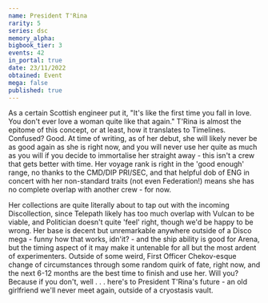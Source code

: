 ```yaml
---
name: President T'Rina
rarity: 5
series: dsc
memory_alpha:
bigbook_tier: 3
events: 42
in_portal: true
date: 23/11/2022
obtained: Event
mega: false
published: true
---
```


As a certain Scottish engineer put it, "It's like the first time you fall in love. You don't ever love a woman quite like that again." T'Rina is almost the epitome of this concept, or at least, how it translates to Timelines. Confused? Good. At time of writing, as of her debut, she will likely never be as good again as she is right now, and you will never use her quite as much as you will if you decide to immortalise her straight away - this isn't a crew that gets better with time. Her voyage rank is right in the 'good enough' range, no thanks to the CMD/DIP PRI/SEC, and that helpful dob of ENG in concert with her non-standard traits (not even Federation!) means she has no complete overlap with another crew - for now. 

Her collections are quite literally about to tap out with the incoming Discollection, since Telepath likely has too much overlap with Vulcan to be viable, and Politician doesn't quite 'feel' right, though we'd be happy to be wrong. Her base is decent but unremarkable anywhere outside of a Disco mega - funny how that works, idn'it? - and the ship ability is good for Arena, but the timing aspect of it may make it untenable for all but the most ardent of experimenters. Outside of some weird, First Officer Chekov-esque change of circumstances through some random quirk of fate, right now, and the next 6-12 months are the best time to finish and use her. Will you? Because if you don't, well . . . here's to President T'Rina's future - an old girlfriend we'll never meet again, outside of a cryostasis vault.
